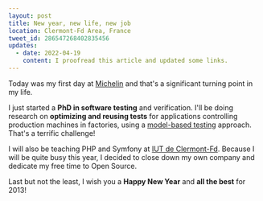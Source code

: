 ```yaml
---
layout: post
title: New year, new life, new job
location: Clermont-Fd Area, France
tweet_id: 286547268402835456
updates:
  - date: 2022-04-19
    content: I proofread this article and updated some links.
---
```


Today was my first day at [Michelin](https://www.michelin.com/en/) and that's
a significant turning point in my life.

I just started a **PhD in software testing** and verification. I'll be doing
research on **optimizing and reusing tests** for applications controlling
production machines in factories, using a [model-based testing][] approach.
That's a terrific challenge!

I will also be teaching PHP and Symfony at [IUT de Clermont-Fd](https://iut.uca.fr/).
Because I will be quite busy this year, I decided to close down my own company
and dedicate my free time to Open Source.

Last but not the least, I wish you a **Happy New Year** and **all the best**
for 2013!

[model-based testing]: https://en.wikipedia.org/wiki/Model-based_testing
